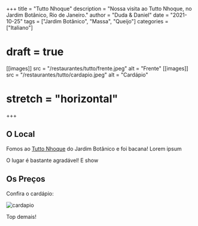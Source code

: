 +++
title = "Tutto Nhoque"
description = "Nossa visita ao Tutto Nhoque, no Jardim Botânico, Rio de Janeiro."
author = "Duda & Daniel"
date = "2021-10-25"
tags = ["Jardim Botânico", "Massa", "Queijo"]
categories = ["Italiano"]
# draft = true
[[images]]
  src = "/restaurantes/tutto/frente.jpeg"
  alt = "Frente"
[[images]]
  src = "/restaurantes/tutto/cardapio.jpeg"
  alt = "Cardápio"
  # stretch = "horizontal"
+++

## O Local

Fomos ao [Tutto Nhoque](https://tuttonhoque.com.br/) do Jardim Botânico e foi bacana! Lorem ipsum 

O lugar é bastante agradável!
E show

## Os Preços

Confira o cardápio:

![cardapio](/restaurantes/tutto/cardapio.jpeg "Cardápio")

Top demais!
